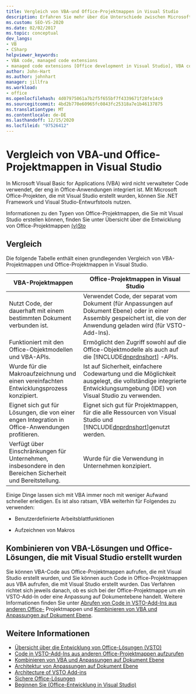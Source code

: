 ```yaml
---
title: Vergleich von VBA-und Office-Projektmappen in Visual Studio
description: Erfahren Sie mehr über die Unterschiede zwischen Microsoft Visual Basic for Applications (VBA) und Microsoft Office Lösungen in Visual Studio.
ms.custom: SEO-VS-2020
ms.date: 02/02/2017
ms.topic: conceptual
dev_langs:
- VB
- CSharp
helpviewer_keywords:
- VBA code, managed code extensions
- managed code extensions [Office development in Visual Studio], VBA compared to
author: John-Hart
ms.author: johnhart
manager: jillfra
ms.workload:
- office
ms.openlocfilehash: 4d07975061a7b2f5f655bf7f4339671f28fe14c9
ms.sourcegitcommit: 4bd2b770e60965fc0843fc25318a7e1b46137875
ms.translationtype: MT
ms.contentlocale: de-DE
ms.lasthandoff: 12/15/2020
ms.locfileid: "97526412"
---
```

# <a name="vba-and-office-solutions-in-visual-studio-compared"></a>Vergleich von VBA-und Office-Projektmappen in Visual Studio
  In Microsoft Visual Basic for Applications (VBA) wird nicht verwalteter Code verwendet, der eng in Office-Anwendungen integriert ist. Mit Microsoft Office-Projekten, die mit Visual Studio erstellt wurden, können Sie .NET Framework und Visual Studio-Entwurfstools nutzen.

 Informationen zu den Typen von Office-Projektmappen, die Sie mit Visual Studio erstellen können, finden Sie unter Übersicht über die Entwicklung von Office-Projektmappen [&#40;v&#41;Sto ](../vsto/office-solutions-development-overview-vsto.md)

## <a name="comparison"></a>Vergleich
 Die folgende Tabelle enthält einen grundlegenden Vergleich von VBA-Projektmappen und Office-Projektmappen in Visual Studio.

|VBA-Projektmappen|Office-Projektmappen in Visual Studio|
|-------------------|---------------------------------------|
|Nutzt Code, der dauerhaft mit einem bestimmten Dokument verbunden ist.|Verwendet Code, der separat vom Dokument (für Anpassungen auf Dokument Ebene) oder in einer Assembly gespeichert ist, die von der Anwendung geladen wird (für VSTO-Add-Ins).|
|Funktioniert mit den Office-Objektmodellen und VBA-APIs.|Ermöglicht den Zugriff sowohl auf die Office-Objektmodelle als auch auf die [!INCLUDE[dnprdnshort](../sharepoint/includes/dnprdnshort-md.md)] -APIs.|
|Wurde für die Makroaufzeichnung und einen vereinfachten Entwicklungsprozess konzipiert.|Ist auf Sicherheit, einfachere Codewartung und die Möglichkeit ausgelegt, die vollständige integrierte Entwicklungsumgebung (IDE) von Visual Studio zu verwenden.|
|Eignet sich gut für Lösungen, die von einer engen Integration in Office-Anwendungen profitieren.|Eignet sich gut für Projektmappen, für die alle Ressourcen von Visual Studio und [!INCLUDE[dnprdnshort](../sharepoint/includes/dnprdnshort-md.md)]genutzt werden.|
|Verfügt über Einschränkungen für Unternehmen, insbesondere in den Bereichen Sicherheit und Bereitstellung.|Wurde für die Verwendung in Unternehmen konzipiert.|

 Einige Dinge lassen sich mit VBA immer noch mit weniger Aufwand schneller erledigen. Es ist also ratsam, VBA weiterhin für Folgendes zu verwenden:

- Benutzerdefinierte Arbeitsblattfunktionen

- Aufzeichnen von Makros

## <a name="combine-vba-solutions-and-office-solutions-created-by-using-visual-studio"></a>Kombinieren von VBA-Lösungen und Office-Lösungen, die mit Visual Studio erstellt wurden
 Sie können VBA-Code aus Office-Projektmappen aufrufen, die mit Visual Studio erstellt wurden, und Sie können auch Code in Office-Projektmappen aus VBA aufrufen, die mit Visual Studio erstellt wurden. Das Verfahren richtet sich jeweils danach, ob es sich bei der Office-Projektmappe um ein VSTO-Add-In oder eine Anpassung auf Dokumentebene handelt. Weitere Informationen finden Sie unter [Abrufen von Code in VSTO-Add-Ins aus anderen Office-](../vsto/calling-code-in-vsto-add-ins-from-other-office-solutions.md) Projektmappen und [Kombinieren von VBA und Anpassungen auf Dokument Ebene](../vsto/combining-vba-and-document-level-customizations.md).

## <a name="see-also"></a>Weitere Informationen
- [Übersicht über die Entwicklung von Office-Lösungen &#40;VSTO&#41;](../vsto/office-solutions-development-overview-vsto.md)
- [Code in VSTO-Add-Ins aus anderen Office-Projektmappen aufzurufen](../vsto/calling-code-in-vsto-add-ins-from-other-office-solutions.md)
- [Kombinieren von VBA und Anpassungen auf Dokument Ebene](../vsto/combining-vba-and-document-level-customizations.md)
- [Architektur von Anpassungen auf Dokument Ebene](../vsto/architecture-of-document-level-customizations.md)
- [Architecture of VSTO Add-ins](../vsto/architecture-of-vsto-add-ins.md)
- [Sichere Office-Lösungen](../vsto/securing-office-solutions.md)
- [Beginnen Sie &#40;Office-Entwicklung in Visual Studio&#41;](../vsto/getting-started-office-development-in-visual-studio.md)

